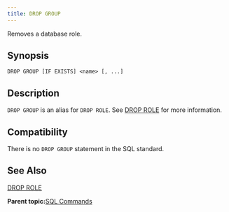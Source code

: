 ```yaml
---
title: DROP GROUP 
---
```


Removes a database role.

## <a id="section2"></a>Synopsis 

``` {#sql_command_synopsis}
DROP GROUP [IF EXISTS] <name> [, ...]
```

## <a id="section3"></a>Description 

`DROP GROUP` is an alias for `DROP ROLE`. See [DROP ROLE](DROP_ROLE.html) for more information.

## <a id="section5"></a>Compatibility 

There is no `DROP GROUP` statement in the SQL standard.

## <a id="section6"></a>See Also 

[DROP ROLE](DROP_ROLE.html)

**Parent topic:**[SQL Commands](../sql_commands/sql_ref.html)

